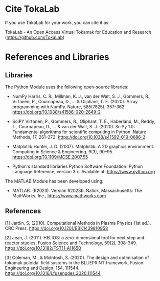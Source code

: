 # Cite TokaLab

If you use TokaLab for your work, you can cite it as: 

TokaLab - An Open Access Virtual Tokamak for Education and Research (https://github.com/TokaLab)

# References and Libraries

## Libraries

The Python Module uses the following open-source libraries: 

- NumPy
Harris, C. R., Millman, K. J., van der Walt, S. J., Gommers, R., Virtanen, P., Cournapeau, D., ... & Oliphant, T. E. (2020). Array programming with NumPy. Nature, 585(7825), 357–362. https://doi.org/10.1038/s41586-020-2649-2

- SciPY
Virtanen, P., Gommers, R., Oliphant, T. E., Haberland, M., Reddy, T., Cournapeau, D., ... & van der Walt, S. J. (2020). SciPy 1.0: Fundamental algorithms for scientific computing in Python. Nature Methods, 17, 261–272. https://doi.org/10.1038/s41592-019-0686-2

- Matplotlib
Hunter, J. D. (2007). Matplotlib: A 2D graphics environment. Computing in Science & Engineering, 9(3), 90–95. https://doi.org/10.1109/MCSE.2007.55

- Python's standard libriaries
Python Software Foundation. Python Language Reference, version 3.x. Available at: https://www.python.org

The MATLAB Module has been developed using:
- MATLAB. (R2023). Version R2023b. Natick, Massachusetts: The MathWorks, Inc., https://www.mathworks.com 

## References

[1] Jardin, S. (2010). Computational Methods in Plasma Physics (1st ed.). CRC Press. https://doi.org/10.1201/EBK1439810958

[2] Jean, J. (2011). HELIOS: a zero-dimensional tool for next step and reactor studies. Fusion Science and Technology, 59(2), 308-349. https://doi.org/10.13182/FST11-A11650

[3] Coleman, M., & McIntosh, S. (2020). The design and optimisation of tokamak poloidal field systems in the BLUEPRINT framework. Fusion Engineering and Design, 154, 111544. https://doi.org/10.1016/j.fusengdes.2020.111544

